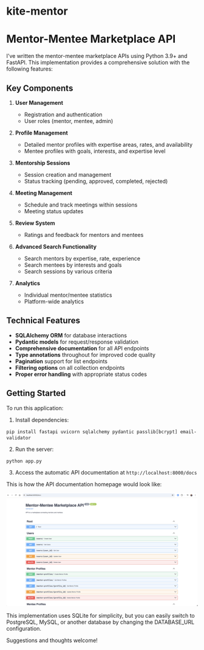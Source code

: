 # kite-mentor

# Mentor-Mentee Marketplace API

I've written the mentor-mentee marketplace APIs using Python 3.9+ and FastAPI. This implementation provides a comprehensive solution with the following features:

## Key Components

1. **User Management**
   * Registration and authentication
   * User roles (mentor, mentee, admin)

2. **Profile Management**
   * Detailed mentor profiles with expertise areas, rates, and availability
   * Mentee profiles with goals, interests, and expertise level

3. **Mentorship Sessions**
   * Session creation and management
   * Status tracking (pending, approved, completed, rejected)

4. **Meeting Management**
   * Schedule and track meetings within sessions
   * Meeting status updates

5. **Review System**
   * Ratings and feedback for mentors and mentees

6. **Advanced Search Functionality**
   * Search mentors by expertise, rate, experience
   * Search mentees by interests and goals
   * Search sessions by various criteria

7. **Analytics**
   * Individual mentor/mentee statistics
   * Platform-wide analytics

## Technical Features

* **SQLAlchemy ORM** for database interactions
* **Pydantic models** for request/response validation
* **Comprehensive documentation** for all API endpoints
* **Type annotations** throughout for improved code quality
* **Pagination** support for list endpoints
* **Filtering options** on all collection endpoints
* **Proper error handling** with appropriate status codes

## Getting Started

To run this application:

1. Install dependencies:

```
pip install fastapi uvicorn sqlalchemy pydantic passlib[bcrypt] email-validator
```

2. Run the server:

```
python app.py
```

3. Access the automatic API documentation at `http://localhost:8000/docs`

This is how the API documentation homepage would look like:

![Alt text](images/api-doc.png)

This implementation uses SQLite for simplicity, but you can easily switch to PostgreSQL, MySQL, or another database by changing the DATABASE_URL configuration.

Suggestions and thoughts welcome!


